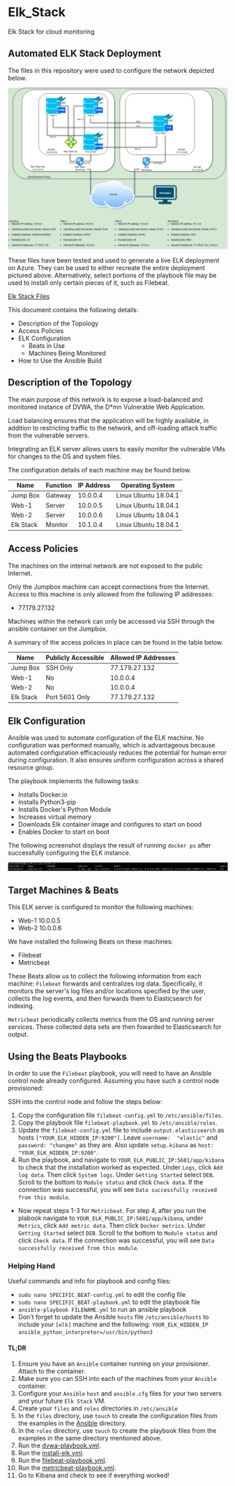 # Elk_Stack
Elk Stack for cloud monitoring

## Automated ELK Stack Deployment

The files in this repository were used to configure the network depicted below.

![](https://github.com/tebassett/Elk_Stack/blob/main/Diagrams/ELK%20Project.png)

These files have been tested and used to generate a live ELK deployment on Azure. They can be used to either recreate the entire deployment pictured above. Alternatively, select portions of the playbook file may be used to install only certain pieces of it, such as Filebeat.

[Elk Stack Files](https://github.com/tebassett/Elk_Stack/tree/main/Ansible)

This document contains the following details:
- Description of the Topology
- Access Policies
- ELK Configuration
  - Beats in Use
  - Machines Being Monitored
- How to Use the Ansible Build


## **Description of the Topology**

The main purpose of this network is to expose a load-balanced and monitored instance of DVWA, the D*mn Vulnerable Web Application.

Load balancing ensures that the application will be highly available, in addition to restricting traffic to the network, and off-loading attack traffic from the vulnerable servers.

Integrating an ELK server allows users to easily monitor the vulnerable VMs for changes to the OS and system files. 

The configuration details of each machine may be found below.

| Name      | Function | IP Address | Operating System     |
|-----------|----------|------------|----------------------|
| Jump Box  | Gateway  | 10.0.0.4   | Linux Ubuntu 18.04.1 |
| Web-1     | Server   | 10.0.0.5   | Linux Ubuntu 18.04.1 |
| Web-2     | Server   | 10.0.0.6   | Linux Ubuntu 18.04.1 |
| Elk Stack | Monitor  | 10.1.0.4   | Linux Ubuntu 18.04.1 |


## Access Policies

The machines on the internal network are not exposed to the public Internet. 

Only the Jumpbox machine can accept connections from the Internet. Access to this machine is only allowed from the following IP addresses:
- 77.179.27.132

Machines within the network can only be accessed via SSH through the ansible container on the Jumpbox.

A summary of the access policies in place can be found in the table below.

| Name      | Publicly Accessible | Allowed IP Addresses |
|-----------|---------------------|----------------------|
| Jump Box  | SSH Only            | 77.179.27.132        |
| Web-1     | No                  | 10.0.0.4             |
| Web-2     | No                  | 10.0.0.4             |
| Elk Stack | Port 5601 Only      | 77.179.27.132        |


## **Elk Configuration**

Ansible was used to automate configuration of the ELK machine. No configuration was performed manually, which is advantageous because automated configuration efficaciously reduces the potential for human error during configuration. It also ensures uniform configuration across a shared resource group. 

The playbook implements the following tasks:
- Installs Docker.io
- Installs Python3-pip
- Installs Docker's Python Module
- Increases virtual memory
- Downloads Elk container image and configures to start on bood
- Enables Docker to start on boot

The following screenshot displays the result of running `docker ps` after successfully configuring the ELK instance.

![](https://github.com/tebassett/Elk_Stack/blob/main/Images/docker_ps_output.PNG)

## **Target Machines & Beats**
This ELK server is configured to monitor the following machines:
- Web-1 10.0.0.5
- Web-2 10.0.0.6

We have installed the following Beats on these machines:
- Filebeat
- Metricbeat

These Beats allow us to collect the following information from each machine:
`Filebeat` forwards and centralizes log data. Specifically, it monitors the server's log files and/or locations specified by the user, collects the log events, and then forwards them to Elasticsearch for indexing.

`Metricbeat` periodically collects metrics from the OS and running server services. These collected data sets are then fowarded to Elasticsearch for output.


## **Using the Beats Playbooks**
In order to use the `Filebeat` playbook, you will need to have an Ansible control node already configured. Assuming you have such a control node provisioned: 

SSH into the control node and follow the steps below:
1. Copy the configuration file `filebeat-config.yml` to `/etc/ansible/files`.
2. Copy the playbook file `filebeat-playbook.yml` to `/etc/ansible/roles`. 
3. Update the `filebeat-config.yml` file to include `output.elasticsearch` as hosts `["YOUR_ELK_HIDDEN_IP:9200"]`. Leave `username:  "elastic"` and `password: "changme"` as they are.  Also update `setup.kibana` as `host:  "YOUR_ELK_HIDDEN_IP:9200"`.
4. Run the playbook, and navigate to `YOUR_ELK_PUBLIC_IP:5601/app/kibana` to check that the installation worked as expected. Under `Logs`, click `Add log data`. Then click `System logs`. Under `Getting Started` select `DEB`. Scroll to the bottom to `Module status` and click `Check data`. If the connection was successful, you will see `Data successfully received from this module`. 

- Now repeat steps 1-3 for `Metricbeat`. For step 4, after you run the plabook navigate to `YOUR_ELK_PUBLIC_IP:5601/app/kibana`, under `Metrics`, click `Add metric data`. Then click `Docker metrics`. Under `Getting Started` select `DEB`. Scroll to the bottom to `Module status` and click `Check data`. If the connection was successful, you will see `Data successfully received from this module`. 


### **Helping Hand**
Useful commands and info for playbook and config files: 

- `sudo nano SPECIFIC_BEAT-config.yml` to edit the config file
- `sudo nano SPECIFIC_BEAT-playbook.yml` to edit the playbook file
- `ansible-playbook FILENAME.yml` to run an ansible playbook
- Don't forget to update the Ansible `hosts` file `/etc/ansible/hosts` to include your `[elk]` machine and the following: `YOUR_ELK_HIDDEN_IP ansible_python_interpreter=/usr/bin/python3`

#### **TL;DR**
1. Ensure you have an `Ansible` container running on your provisioner. Attach to the container.
2. Make sure you can SSH into each of the machines from your `Ansible` container.
3. Configure your `Ansible` `host` and `ansible.cfg` files for your two servers and your future `Elk Stack` VM.
4. Create your `files` and `roles` directories in `/etc/ansible`
5. In the `files` directory, use `touch` to create the configuration files from the examples in the [Ansible](https://github.com/tebassett/Elk_Stack/tree/main/Ansible) directory.
6. In the `roles` directory, use `touch` to create the playbook files from the examples in the same directory mentioned above.
7. Run the [dvwa-playbook.yml](https://github.com/tebassett/Elk_Stack/blob/main/Ansible/dvwa-playbook.yml). 
8. Run the [install-elk.yml](https://github.com/tebassett/Elk_Stack/blob/main/Ansible/install-elk.yml).
9. Run the [filebeat-playbook.yml](https://github.com/tebassett/Elk_Stack/blob/main/Ansible/filebeat-playbook.yml).
10. Run the [metricbeat-playbook.yml](https://github.com/tebassett/Elk_Stack/blob/main/Ansible/metricbeat-playbook.yml).
11. Go to Kibana and check to see if everything worked!
